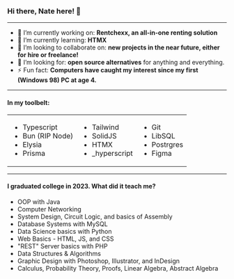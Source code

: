 ### Hi there, Nate here! 👋

---

- 🔭 I’m currently working on: **Rentchexx, an all-in-one renting solution**
- 🌱 I’m currently learning: **HTMX**
- 👯 I’m looking to collaborate on: **new projects in the near future, either for hire or freelance!**
- 🤔 I’m looking for: **open source alternatives** for anything and everything.
- ⚡ Fun fact: **Computers have caught my interest since my first (Windows 98) PC at age 4.**

---

#### In my toolbelt:

|  |   |  |
| - | - | - |
| <ul><li>Typescript</li><li>Bun (RIP Node)</li><li>Elysia</li><li>Prisma</li></ul> | <ul><li>Tailwind</li><li>SolidJS</li><li>HTMX</li><li>_hyperscript</li></ul> | <ul><li>Git</li><li>LibSQL</li><li>Postrgres</li><li>Figma</li></ul> |
<!--
- Typescript
- Bun (RIP Node)
- Elysia
- Prisma
- Tailwind
- SolidJS
- HTMX
- _hyperscript
- Git
- LibSQL
- Postrgres
- Figma
- Photopea
-->
---

#### I graduated college in 2023. What did it teach me?
- OOP with Java
- Computer Networking
- System Design, Circuit Logic, and basics of Assembly
- Database Systems with MySQL
- Data Science basics with Python
- Web Basics - HTML, JS, and CSS
- "REST" Server basics with PHP
- Data Structures & Algorithms
- Graphic Design with Photoshop, Illustrator, and InDesign
- Calculus, Probability Theory, Proofs, Linear Algebra, Abstract Algebra
